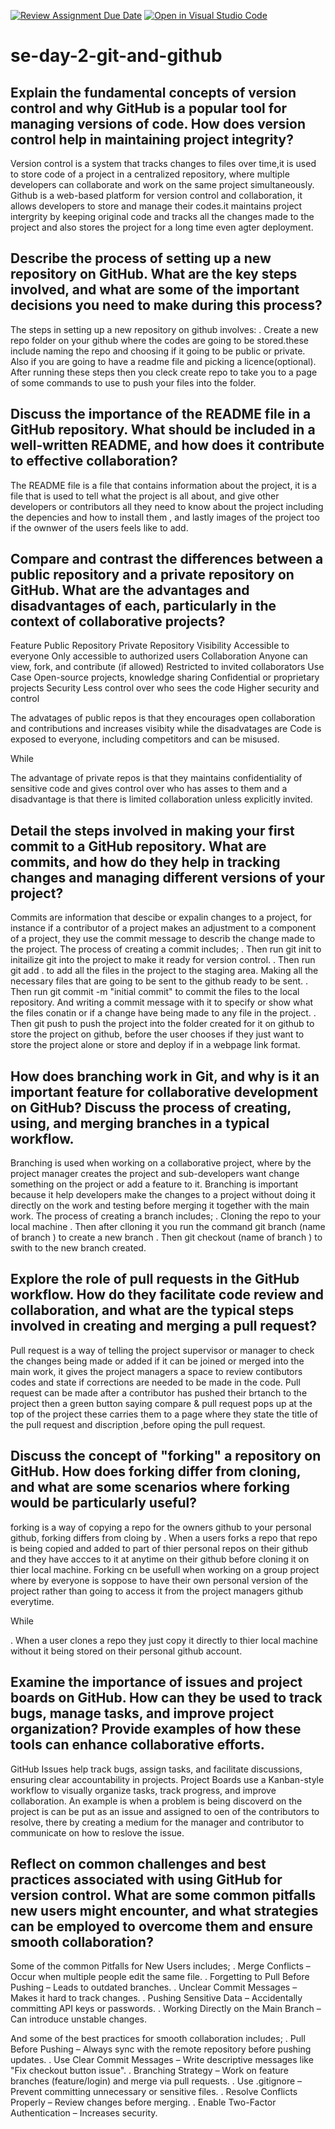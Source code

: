 [![Review Assignment Due Date](https://classroom.github.com/assets/deadline-readme-button-22041afd0340ce965d47ae6ef1cefeee28c7c493a6346c4f15d667ab976d596c.svg)](https://classroom.github.com/a/8wgCKhpZ)
[![Open in Visual Studio Code](https://classroom.github.com/assets/open-in-vscode-2e0aaae1b6195c2367325f4f02e2d04e9abb55f0b24a779b69b11b9e10269abc.svg)](https://classroom.github.com/online_ide?assignment_repo_id=18615614&assignment_repo_type=AssignmentRepo)
# se-day-2-git-and-github
## Explain the fundamental concepts of version control and why GitHub is a popular tool for managing versions of code. How does version control help in maintaining project integrity?

   Version control is a system that tracks changes to files over time,it is used to store code of a project in a centralized repository, where multiple developers can collaborate and work on the same project simultaneously.
Github is a web-based platform for version control and collaboration, it allows developers to store and manage their codes.it maintains project intergrity by keeping original code and tracks all the changes made to the project and also stores the project for a long time even agter deployment.

## Describe the process of setting up a new repository on GitHub. What are the key steps involved, and what are some of the important decisions you need to make during this process?

  The steps in setting up a new repository on github involves:
. Create a new repo folder on your github where the codes are going to be stored.these include naming the repo and choosing if it going to be public or private. Also if you are going to have a readme file and picking a licence(optional). After running these steps then you cleck create repo to take you to a page of some commands to use to push your files into the folder.

## Discuss the importance of the README file in a GitHub repository. What should be included in a well-written README, and how does it contribute to effective collaboration?

  The README file is a file that contains information about the project, it is a file that is used to tell what the project is all about, and give other developers or contributors all they need to know about the project including the depencies and how to install them , and lastly images of the project too if the ownwer of the users feels like to add. 

## Compare and contrast the differences between a public repository and a private repository on GitHub. What are the advantages and disadvantages of each, particularly in the context of collaborative projects?

  Feature	            Public Repository	                                        Private Repository
Visibility	     Accessible to everyone                     	         Only accessible to authorized users
Collaboration	Anyone can view, fork, and contribute (if allowed)	      Restricted to invited collaborators
Use Case	     Open-source projects, knowledge sharing                  	Confidential or proprietary projects
Security	      Less control over who sees the code                        Higher security and control

The advatages of public repos is that they encourages open collaboration and contributions and increases visibity while the disadvatages are Code is exposed to everyone, including competitors and can be misused.

While

The advantage of private repos is that they maintains confidentiality of sensitive code and gives control over who has asses to them and a disadvantage is that there is  limited collaboration unless explicitly invited.


## Detail the steps involved in making your first commit to a GitHub repository. What are commits, and how do they help in tracking changes and managing different versions of your project?

  Commits are information that descibe or expalin changes to a project, for instance if a contributor of a project makes an adjustment to a component of a project, they use the commit message to describ the change made to the project.
The process of creating a commit includes;
. Then run git init to initailize git into the project to make it ready for version control.
. Then run git add . to add all the files in the project to the staging area. Making all the necessary files that are going to be sent to the github ready to be sent.
. Then run git commit -m "initial commit" to commit the files to the local repository. And writing a commit message with it to specify or show what the files conatin or if a change have being made to any file in the project.
. Then git push to push the project into the folder created for it on github to store the project on github, before the user chooses if they just want to store the project alone or store and deploy if in a webpage link format.


## How does branching work in Git, and why is it an important feature for collaborative development on GitHub? Discuss the process of creating, using, and merging branches in a typical workflow.

  Branching is used when working on a collaborative project, where by the project manager creates the project and sub-developers want change something on the project or add a feature to it. Branching is important because it help developers make the changes to a project without doing it directly on the work and testing before merging it together with the main work. The process of creating a branch includes;
. Cloning the repo to your local  machine 
. Then after clloning it you run the command git branch (name of branch ) to create a new branch
. Then git checkout (name of branch ) to swith to the new branch created.


## Explore the role of pull requests in the GitHub workflow. How do they facilitate code review and collaboration, and what are the typical steps involved in creating and merging a pull request?

  Pull request is a way of telling the project supervisor or manager to check the changes being made or added if it can be joined or merged into the main work, it gives the project managers a space to review contibutors codes and state if corrections are needed to be made in the code. Pull request can be made after a contributor has pushed their brtanch to the project then a green button saying compare & pull request pops up at the top of the project these carries them to a page where they state the title of the pull request and discription ,before oping the pull request.


## Discuss the concept of "forking" a repository on GitHub. How does forking differ from cloning, and what are some scenarios where forking would be particularly useful?

  forking is a way of copying a repo for the owners github to your personal github, forking differs from cloing by 
. When a users forks a repo that repo is being copied and added to part of thier personal repos on their github and they have accces to it at anytime on their github before cloning it on thier local machine. Forking cn be usefull when working on a group project where by everyone is soppose to have their own personal version of the project rather than going to access it from the project managers github everytime.

While

. When a user clones a repo they just copy it directly to thier local machine without it being stored on their personal github account.

## Examine the importance of issues and project boards on GitHub. How can they be used to track bugs, manage tasks, and improve project organization? Provide examples of how these tools can enhance collaborative efforts.

  GitHub Issues help track bugs, assign tasks, and facilitate discussions, ensuring clear accountability in projects. Project Boards use a Kanban-style workflow to visually organize tasks, track progress, and improve collaboration.
An example is when a problem is being discoverd on the project is can be put as an issue and assigned to oen of the contributors to resolve, there by creating a medium for the manager and contributor to communicate on how to reslove the issue.

## Reflect on common challenges and best practices associated with using GitHub for version control. What are some common pitfalls new users might encounter, and what strategies can be employed to overcome them and ensure smooth collaboration?

   Some of the common Pitfalls for New Users includes;
. Merge Conflicts – Occur when multiple people edit the same file.
. Forgetting to Pull Before Pushing – Leads to outdated branches.
. Unclear Commit Messages – Makes it hard to track changes.
. Pushing Sensitive Data – Accidentally committing API keys or passwords.
. Working Directly on the Main Branch – Can introduce unstable changes.


And some of the best practices for smooth collaboration includes;
 .  Pull Before Pushing – Always sync with the remote repository before pushing updates.
 .  Use Clear Commit Messages – Write descriptive messages like "Fix checkout button issue".
 .  Branching Strategy – Work on feature branches (feature/login) and merge via pull requests.
 .  Use .gitignore – Prevent committing unnecessary or sensitive files.
 . Resolve Conflicts Properly – Review changes before merging.
 .  Enable Two-Factor Authentication – Increases security.
